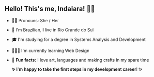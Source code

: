 ## Hello! This's me, Indaiara! 👋🏽

<!--
**Indaiara-Ribeiro/Indaiara-Ribeiro** is a ✨ _special_ ✨ repository because its `README.md` (this file) appears on your GitHub profile.

Here are some ideas to get you started:

- 🔭 I’m currently working on ...
- 🌱 I’m currently learning ...
- 👯 I’m looking to collaborate on ...
- 🤔 I’m looking for help with ...
- 💬 Ask me about ...
- 📫 How to reach me: ...
- 😄 Pronouns: ...
- ⚡ Fun fact: ...
-->

   

- 👩🏾 Pronouns: She / Her
- 📍 I'm Brazilian, I live in Rio Grande do Sul
- 🎓 I'm studying for a degree in Systems Analysis and Development
- 👩🏾‍💻 I'm currently learning Web Design 
- 🎨 **Fun facts:** I love art, languages and making crafts in my spare time

  
     **✨ I'm happy to take the first steps in my development career! ✨**

   
